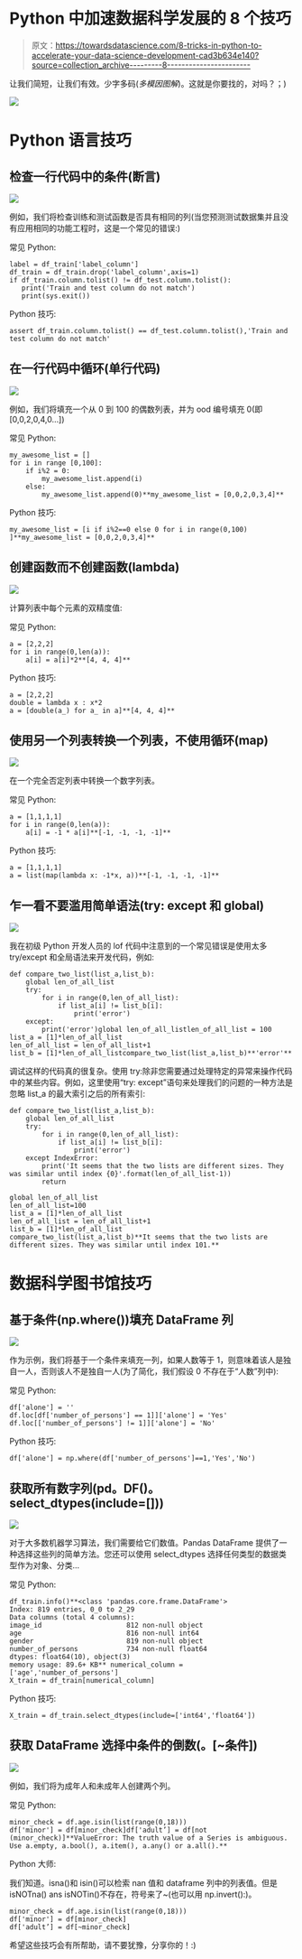 # Python 中加速数据科学发展的 8 个技巧

> 原文：<https://towardsdatascience.com/8-tricks-in-python-to-accelerate-your-data-science-development-cad3b634e140?source=collection_archive---------8----------------------->

让我们简短，让我们有效。少字多码(*多模因图解*)。这就是你要找的，对吗？；)

![](img/8601e288258ece3f7b7b2c9f5eb5c6e7.png)

# Python 语言技巧

## 检查一行代码中的条件(断言)

![](img/7378f0ee5071230d7cc788e2ac9043d6.png)

例如，我们将检查训练和测试函数是否具有相同的列(当您预测测试数据集并且没有应用相同的功能工程时，这是一个常见的错误:)

常见 Python:

```
label = df_train['label_column']
df_train = df_train.drop('label_column',axis=1)
if df_train.column.tolist() != df_test.column.tolist():
   print('Train and test column do not match')
   print(sys.exit())
```

Python 技巧:

```
assert df_train.column.tolist() == df_test.column.tolist(),'Train and test column do not match'
```

## 在一行代码中循环(单行代码)

![](img/f4892c99b92d9c01677514f8a86c8fee.png)

例如，我们将填充一个从 0 到 100 的偶数列表，并为 ood 编号填充 0(即[0,0,2,0,4,0…])

常见 Python:

```
my_awesome_list = []
for i in range [0,100]:
    if i%2 = 0:
        my_awesome_list.append(i)
    else:
        my_awesome_list.append(0)**my_awesome_list = [0,0,2,0,3,4]**
```

Python 技巧:

```
my_awesome_list = [i if i%2==0 else 0 for i in range(0,100) ]**my_awesome_list = [0,0,2,0,3,4]**
```

## 创建函数而不创建函数(lambda)

![](img/b973b8db2178d97b2d7b7daac35f4734.png)

计算列表中每个元素的双精度值:

常见 Python:

```
a = [2,2,2]
for i in range(0,len(a)):
    a[i] = a[i]*2**[4, 4, 4]**
```

Python 技巧:

```
a = [2,2,2]
double = lambda x : x*2
a = [double(a_) for a_ in a]**[4, 4, 4]**
```

## 使用另一个列表转换一个列表，不使用循环(map)

![](img/5756d9f517ed699d8bb7b18b4c53ff20.png)

在一个完全否定列表中转换一个数字列表。

常见 Python:

```
a = [1,1,1,1]
for i in range(0,len(a)):
    a[i] = -1 * a[i]**[-1, -1, -1, -1]**
```

Python 技巧:

```
a = [1,1,1,1]
a = list(map(lambda x: -1*x, a))**[-1, -1, -1, -1]**
```

## 乍一看不要滥用简单语法(try: except 和 global)

![](img/15741160fe4c258a4488f591b5f39866.png)

我在初级 Python 开发人员的 lof 代码中注意到的一个常见错误是使用太多 try/except 和全局语法来开发代码，例如:

```
def compare_two_list(list_a,list_b):
    global len_of_all_list
    try:
        for i in range(0,len_of_all_list):
            if list_a[i] != list_b[i]:
                print('error')
    except:
        print('error')global len_of_all_listlen_of_all_list = 100
list_a = [1]*len_of_all_list
len_of_all_list = len_of_all_list+1
list_b = [1]*len_of_all_listcompare_two_list(list_a,list_b)**'error'**
```

调试这样的代码真的很复杂。使用 try:除非您需要通过处理特定的异常来操作代码中的某些内容。例如，这里使用“try: except”语句来处理我们的问题的一种方法是忽略 list_a 的最大索引之后的所有索引:

```
def compare_two_list(list_a,list_b):
    global len_of_all_list
    try:
        for i in range(0,len_of_all_list):
            if list_a[i] != list_b[i]:
                print('error')
    except IndexError:
        print('It seems that the two lists are different sizes. They was similar until index {0}'.format(len_of_all_list-1))
        return

global len_of_all_list
len_of_all_list=100
list_a = [1]*len_of_all_list
len_of_all_list = len_of_all_list+1
list_b = [1]*len_of_all_list
compare_two_list(list_a,list_b)**It seems that the two lists are different sizes. They was similar until index 101.**
```

# 数据科学图书馆技巧

## 基于条件(np.where())填充 DataFrame 列

![](img/d32df3044ab6e2a17fcb9ee8d0af5e8e.png)

作为示例，我们将基于一个条件来填充一列，如果人数等于 1，则意味着该人是独自一人，否则该人不是独自一人(为了简化，我们假设 0 不存在于“人数”列中):

常见 Python:

```
df['alone'] = ''
df.loc[df['number_of_persons'] == 1]]['alone'] = 'Yes'
df.loc[['number_of_persons'] != 1]]['alone'] = 'No'
```

Python 技巧:

```
df['alone'] = np.where(df['number_of_persons']==1,'Yes','No')
```

## 获取所有数字列(pd。DF()。select_dtypes(include=[]))

![](img/0f18173aedeb9b9b3e94ca274c4759ae.png)

对于大多数机器学习算法，我们需要给它们数值。Pandas DataFrame 提供了一种选择这些列的简单方法。您还可以使用 select_dtypes 选择任何类型的数据类型作为对象、分类...

常见 Python:

```
df_train.info()**<class 'pandas.core.frame.DataFrame'>
Index: 819 entries, 0_0 to 2_29
Data columns (total 4 columns):
image_id                     812 non-null object
age                          816 non-null int64
gender                       819 non-null object
number_of_persons            734 non-null float64
dtypes: float64(10), object(3)
memory usage: 89.6+ KB** numerical_column = ['age','number_of_persons']
X_train = df_train[numerical_column]
```

Python 技巧:

```
X_train = df_train.select_dtypes(include=['int64','float64'])
```

## 获取 DataFrame 选择中条件的倒数(。[~条件])

![](img/90103fa570b1e08df6f596486b2e5107.png)

例如，我们将为成年人和未成年人创建两个列。

常见 Python:

```
minor_check = df.age.isin(list(range(0,18)))
df['minor'] = df[minor_check]df['adult’] = df[not (minor_check)]**ValueError: The truth value of a Series is ambiguous. Use a.empty, a.bool(), a.item(), a.any() or a.all().**
```

Python 大师:

我们知道。isna()和 isin()可以检索 nan 值和 dataframe 列中的列表值。但是 isNOTna() ans isNOTin()不存在，符号来了~(也可以用 np.invert():)。

```
minor_check = df.age.isin(list(range(0,18)))
df['minor'] = df[minor_check]
df['adult’] = df[~minor_check]
```

希望这些技巧会有所帮助，请不要犹豫，分享你的！:)
